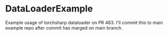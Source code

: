 # DataLoaderExample
Example usage of torchsharp dataloader on PR 463. I'll commit this to main example repo after commit has marged on main branch.
